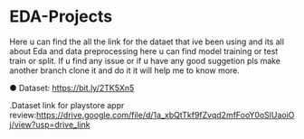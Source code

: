 # EDA-Projects
Here u can find the all the link for the dataet that ive been using and its all about Eda and data preprocessing here u can find model training or test train or split.
If u find any issue or if u have any good suggetion pls make another branch clone it and do it it will help me to know more. 

● Dataset: https://bit.ly/2TK5Xn5

.Dataset link for playstore appr review:https://drive.google.com/file/d/1a_xbQtTkf9fZvqd2mfFooY0oSlUaoiOj/view?usp=drive_link
